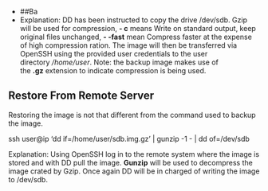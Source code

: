 - ##Ba
- Explanation: DD has been instructed to copy the drive /dev/sdb. Gzip will be used for compression, **- c** means Write on standard output, keep original files unchanged, **- -fast** mean Compress faster at the expense of high compression ration. The image will then be transferred via OpenSSH using the provided user credentials to the user directory */home/user*. Note: the backup image makes use of the **.gz** extension to indicate compression is being used.
## [](https://linhost.info/2010/10/clone-and-restore-a-hard-drive-over-the-network-with-dd-gzip-and-openssh/#Restore-From-Remote-Server) Restore From Remote Server

Restoring the image is not that different from the command used to backup the image.

ssh user@ip ‘dd if=/home/user/sdb.img.gz’ | gunzip -1 - | dd of=/dev/sdb

Explanation: Using OpenSSH log in to the remote system where the image is stored and with DD pull the image. **Gunzip** will be used to decompress the image crated by Gzip. Once again DD will be in charged of writing the image to /dev/sdb.